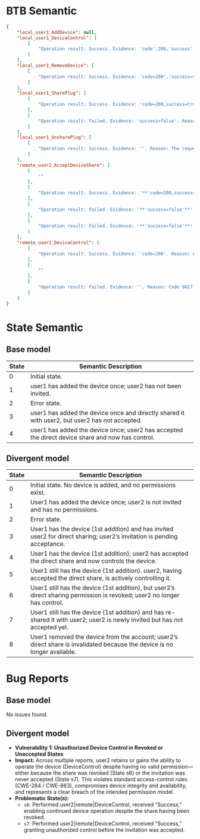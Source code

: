 # BTB Semantic
```json
{
    "local_user1_AddDevice": null,
    "local_user1_DeviceControl": [
        [
            "Operation result: Success. Evidence: 'code':200,'success':true'; 'code:200' + 'success':true'; ''code':200,'success':true'; 'code:200, success:true'; 'code=200','success':true'. Reason: The HTTP 200 code with success=true confirms device control was performed successfully."
        ]
    ],
    "local_user1_RemoveDevice": [
        [
            "Operation result: Success. Evidence: 'code=200','success=true'. Reason: The server indicated removal succeeded with a 200 status and success flag"
        ]
    ],
    "local_user1_SharePlug": [
        [
            "Operation result: Success. Evidence: 'code=200,success=true'. Reason: The returned code=200 with success=true indicates a successful share request."
        ],
        [
            "Operation result: Failed. Evidence: 'success=false'. Reason: The share request reported success=false indicating the operation did not complete."
        ]
    ],
    "local_user1_UnsharePlug": [
        [
            "Operation result: Success. Evidence: ''. Reason: The request responded with code=200 and success=true indicating the unshare action was successful."
        ]
    ],
    "remote_user2_AcceptDeviceShare": [
        [
            ""
        ],
        [
            "Operation result: Success. Evidence: '**'code=200,success=true'**'; '**'code':200,'success':true**'; '**'code=200','success=true'**'; '**'code=200 success=true'**'; '**'code=200,success=true'**'. Reason: The response with code=200 and success=true indicates acceptance."
        ],
        [
            "Operation result: Failed. Evidence: '**'success=false'**'; '**'success':false**'; '**'success=false'**'; '**'success=false'**'; '**'success=false'**'. Reason: The response with success=false indicates rejection."
        ],
        [
            "Operation result: Failed. Evidence: '**'success=false'**'; '**'success':false**'; '**'success=false'**'; '**'success=false'**'; '**'success=false'**'. Reason: The response with success=false indicates rejection."
        ]
    ],
    "remote_user2_DeviceControl": [
        [
            "Operation result: Success. Evidence: 'code=200'. Reason: A 200 code indicates the operation was successful."
        ],
        [
            ""
        ],
        [
            "Operation result: Failed. Evidence: ''. Reason: Code 9017 or success=false indicates the operation failed."
        ]
    ]
}
```

# State Semantic
## Base model
| State | Semantic Description                                                                                   |
|-------|--------------------------------------------------------------------------------------------------------|
| 0     | Initial state.                                                                                        |
| 1     | user1 has added the device once; user2 has not been invited.                                          |
| 2     | Error state.                                                                                          |
| 3     | user1 has added the device once and directly shared it with user2, but user2 has not accepted.        |
| 4     | user1 has added the device once; user2 has accepted the direct device share and now has control.      |

## Divergent model
| State | Semantic Description |
|-------|----------------------|
| 0     | Initial state. No device is added, and no permissions exist. |
| 1     | User1 has added the device once; user2 is not invited and has no permissions. |
| 2     | Error state. |
| 3     | User1 has the device (1st addition) and has invited user2 for direct sharing; user2’s invitation is pending acceptance. |
| 4     | User1 has the device (1st addition); user2 has accepted the direct share and now controls the device. |
| 5     | User1 still has the device (1st addition). user2, having accepted the direct share, is actively controlling it. |
| 6     | User1 still has the device (1st addition), but user2’s direct sharing permission is revoked; user2 no longer has control. |
| 7     | User1 still has the device (1st addition) and has re-shared it with user2; user2 is newly invited but has not accepted yet. |
| 8     | User1 removed the device from the account; user2’s direct share is invalidated because the device is no longer available. |

# Bug Reports
## Base model
No issues found.

## Divergent model
*   **Vulnerability 1: Unauthorized Device Control in Revoked or Unaccepted States**  
*   **Impact:** Across multiple reports, user2 retains or gains the ability to operate the device (DeviceControl) despite having no valid permission—either because the share was revoked (State s6) or the invitation was never accepted (State s7). This violates standard access-control rules (CWE-284 / CWE-863), compromises device integrity and availability, and represents a clear breach of the intended permission model.  
*   **Problematic State(s):**
    *   `s6`: Performed user2|remote|DeviceControl, received “Success,” enabling continued device operation despite the share having been revoked.  
    *   `s7`: Performed user2|remote|DeviceControl, received “Success,” granting unauthorized control before the invitation was accepted.